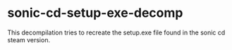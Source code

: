 # sonic-cd-setup-exe-decomp
 This decompilation tries to recreate the setup.exe file found in the sonic cd steam version.
